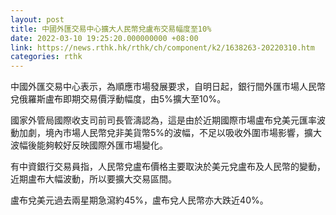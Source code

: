 ```yaml
---
layout: post
title: 中國外匯交易中心擴大人民幣兌盧布交易幅度至10%
date: 2022-03-10 19:25:20.000000000 +08:00
link: https://news.rthk.hk/rthk/ch/component/k2/1638263-20220310.htm
categories: rthk
---
```


中國外匯交易中心表示，為順應市場發展要求，自明日起，銀行間外匯市場人民幣兌俄羅斯盧布即期交易價浮動幅度，由5%擴大至10%。

國家外管局國際收支司前司長管濤認為，這是由於近期國際市場盧布兌美元匯率波動加劇，境內市場人民幣兌非美貨幣5%的波幅，不足以吸收外圍市場影響，擴大波幅後能夠較好反映國際外匯市場變化。

有中資銀行交易員指，人民幣兌盧布價格主要取決於美元兌盧布及人民幣的變動，近期盧布大幅波動，所以要擴大交易區間。

盧布兌美元過去兩星期急瀉約45%，盧布兌人民幣亦大跌近40%。
